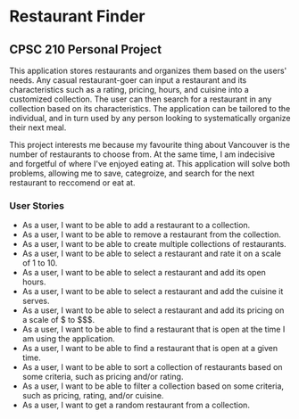 # Restaurant Finder
## CPSC 210 Personal Project
This application stores restaurants and organizes them based on the users' needs. 
Any casual restaurant-goer can input a restaurant and its characteristics such as 
a rating, pricing, hours, and cuisine into a customized collection. The user can then search for a restaurant in any 
collection based on its characteristics. The application can be tailored to the individual, and in turn used by 
any person looking to systematically organize their next meal.

This project interests me because my favourite thing about Vancouver is the number of restaurants to choose 
from. At the same time, I am indecisive and forgetful of where I've enjoyed eating at. This application will solve 
both problems, allowing me to save, categroize, and search for the next restaurant to reccomend or eat at.  

### User Stories
- As a user, I want to be able to add a restaurant to a collection.
- As a user, I want to be able to remove a restaurant from the collection.
- As a user, I want to be able to create multiple collections of restaurants.
- As a user, I want to be able to select a restaurant and rate it on a scale of 1 to 10.
- As a user, I want to be able to select a restaurant and add its open hours.
- As a user, I want to be able to select a restaurant and add the cuisine it serves.
- As a user, I want to be able to select a restaurant and add its pricing on a scale of $ to $$$.
- As a user, I want to be able to find a restaurant that is open at the time I am using the application.
- As a user, I want to be able to find a restaurant that is open at a given time.
- As a user, I want to be able to sort a collection of restaurants based on some criteria, such as pricing and/or rating.
- As a user, I want to be able to filter a collection based on some criteria, such as pricing, rating, and/or cuisine.
- As a user, I want to get a random restaurant from a collection.
